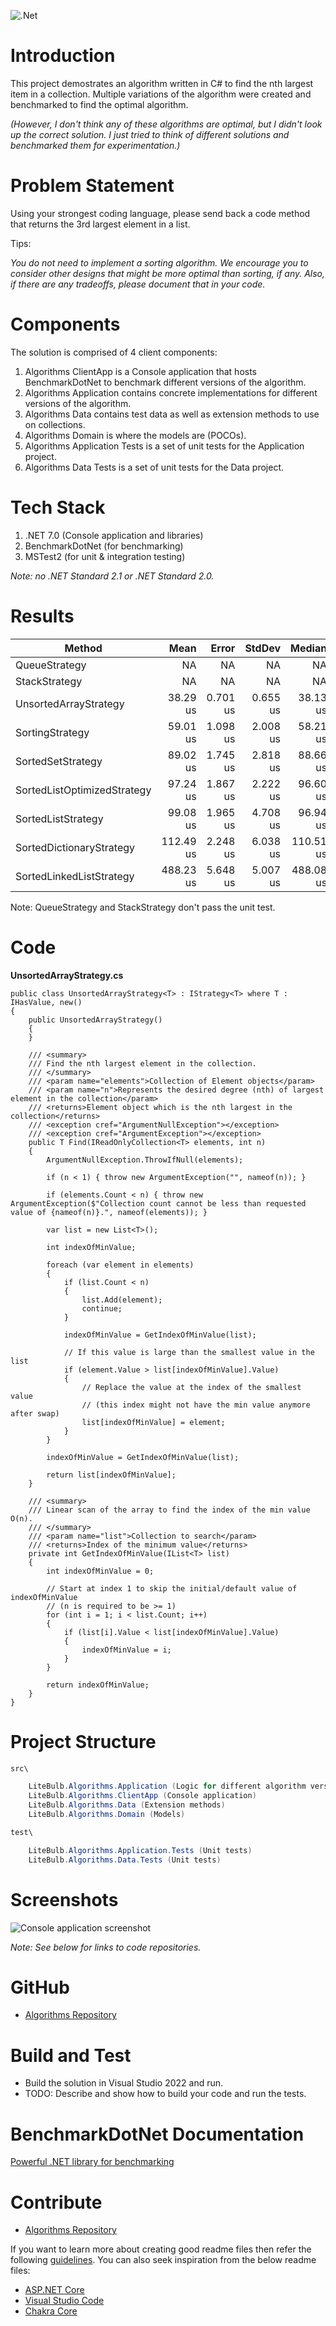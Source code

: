 ![.Net](https://img.shields.io/badge/.NET-5C2D91?style=for-the-badge&logo=.net&logoColor=white)

# Introduction

This project demostrates an algorithm written in C# to find the nth largest item in a collection.  Multiple variations of the algorithm were created and benchmarked to find the optimal algorithm.

*(However, I don't think any of these algorithms are optimal, but I didn't look up the correct solution.  I just tried to think of different solutions and benchmarked them for experimentation.)*

# Problem Statement

Using your strongest coding language, please send back a code method that returns the 3rd largest element in a list.

Tips:

*You do not need to implement a sorting algorithm. We encourage you to consider other designs that might be more optimal than sorting, if any. Also, if there are any tradeoffs, please document that in your code.*

# Components

The solution is comprised of 4 client components:
1. Algorithms ClientApp is a Console application that hosts BenchmarkDotNet to benchmark different versions of the algorithm.
2. Algorithms Application contains concrete implementations for different versions of the algorithm.
3. Algorithms Data contains test data as well as extension methods to use on collections.
4. Algorithms Domain is where the models are (POCOs).
4. Algorithms Application Tests is a set of unit tests for the Application project.
4. Algorithms Data Tests is a set of unit tests for the Data project.

# Tech Stack

1. .NET 7.0 (Console application and libraries)
2. BenchmarkDotNet (for benchmarking)
3. MSTest2 (for unit & integration testing)

_Note: no .NET Standard 2.1 or .NET Standard 2.0._

# Results

| Method                      | Mean      | Error    | StdDev   | Median    | Rank | Gen0    | Allocated |
|---------------------------- |----------:|---------:|---------:|----------:|-----:|--------:|----------:|
| QueueStrategy               |        NA |       NA |       NA |        NA |    ? |      NA |        NA |
| StackStrategy               |        NA |       NA |       NA |        NA |    ? |      NA |        NA |
| UnsortedArrayStrategy       |  38.29 us | 0.701 us | 0.655 us |  38.13 us |    1 |  0.1221 |     216 B |
| SortingStrategy             |  59.01 us | 1.098 us | 2.008 us |  58.21 us |    2 |  7.8125 |   12272 B |
| SortedSetStrategy           |  89.02 us | 1.745 us | 2.818 us |  88.66 us |    3 | 12.9395 |   20347 B |
| SortedListOptimizedStrategy |  97.24 us | 1.867 us | 2.222 us |  96.60 us |    4 |  4.1504 |    6536 B |
| SortedListStrategy          |  99.08 us | 1.965 us | 4.708 us |  96.94 us |    4 |  8.0566 |   12728 B |
| SortedDictionaryStrategy    | 112.49 us | 2.248 us | 6.038 us | 110.51 us |    5 | 18.0664 |   28360 B |
| SortedLinkedListStrategy    | 488.23 us | 5.648 us | 5.007 us | 488.08 us |    6 |  9.7656 |   16048 B |

Note: QueueStrategy and StackStrategy don't pass the unit test.

# Code

**UnsortedArrayStrategy.cs**

```
public class UnsortedArrayStrategy<T> : IStrategy<T> where T : IHasValue, new()
{
    public UnsortedArrayStrategy()
    {
    }

    /// <summary>
    /// Find the nth largest element in the collection.
    /// </summary>
    /// <param name="elements">Collection of Element objects</param>
    /// <param name="n">Represents the desired degree (nth) of largest element in the collection</param>
    /// <returns>Element object which is the nth largest in the collection</returns>
    /// <exception cref="ArgumentNullException"></exception>
    /// <exception cref="ArgumentException"></exception>
    public T Find(IReadOnlyCollection<T> elements, int n)
    {
        ArgumentNullException.ThrowIfNull(elements);

        if (n < 1) { throw new ArgumentException("", nameof(n)); }

        if (elements.Count < n) { throw new ArgumentException($"Collection count cannot be less than requested value of {nameof(n)}.", nameof(elements)); }

        var list = new List<T>();

        int indexOfMinValue;

        foreach (var element in elements)
        {
            if (list.Count < n)
            {
                list.Add(element);
                continue;
            }

            indexOfMinValue = GetIndexOfMinValue(list);

            // If this value is large than the smallest value in the list
            if (element.Value > list[indexOfMinValue].Value)
            {
                // Replace the value at the index of the smallest value
                // (this index might not have the min value anymore after swap)
                list[indexOfMinValue] = element;
            }
        }

        indexOfMinValue = GetIndexOfMinValue(list);

        return list[indexOfMinValue];
    }

    /// <summary>
    /// Linear scan of the array to find the index of the min value O(n).
    /// </summary>
    /// <param name="list">Collection to search</param>
    /// <returns>Index of the minimum value</returns>
    private int GetIndexOfMinValue(IList<T> list)
    {
        int indexOfMinValue = 0;

        // Start at index 1 to skip the initial/default value of indexOfMinValue
        // (n is required to be >= 1)
        for (int i = 1; i < list.Count; i++)
        {
            if (list[i].Value < list[indexOfMinValue].Value)
            {
                indexOfMinValue = i;
            }
        }

        return indexOfMinValue;
    }
}
```

# Project Structure

```csharp
src\

    LiteBulb.Algorithms.Application (Logic for different algorithm versions)
    LiteBulb.Algorithms.ClientApp (Console application)
    LiteBulb.Algorithms.Data (Extension methods)
	LiteBulb.Algorithms.Domain (Models)

test\

    LiteBulb.Algorithms.Application.Tests (Unit tests)
	LiteBulb.Algorithms.Data.Tests (Unit tests)
```

# Screenshots

![Console application screenshot](docs/benchmarks-screenshot.png)

_Note: See below for links to code repositories._

# GitHub

- [Algorithms Repository](https://github.com/MrJohnB/Algorithms)

# Build and Test

- Build the solution in Visual Studio 2022 and run.
- TODO: Describe and show how to build your code and run the tests.

# BenchmarkDotNet Documentation

[Powerful .NET library for benchmarking](https://github.com/dotnet/BenchmarkDotNet)

# Contribute

- [Algorithms Repository](https://github.com/MrJohnB/Algorithms)

If you want to learn more about creating good readme files then refer the following [guidelines](https://docs.microsoft.com/en-us/azure/devops/repos/git/create-a-readme?view=azure-devops). You can also seek inspiration from the below readme files:
- [ASP.NET Core](https://github.com/aspnet/Home)
- [Visual Studio Code](https://github.com/Microsoft/vscode)
- [Chakra Core](https://github.com/Microsoft/ChakraCore)
